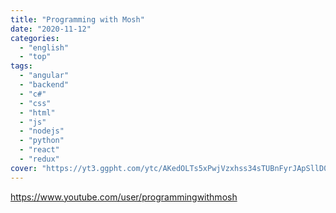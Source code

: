 ```yaml
---
title: "Programming with Mosh"
date: "2020-11-12"
categories:
  - "english"
  - "top"
tags:
  - "angular"
  - "backend"
  - "c#"
  - "css"
  - "html"
  - "js"
  - "nodejs"
  - "python"
  - "react"
  - "redux"
cover: "https://yt3.ggpht.com/ytc/AKedOLTs5xPwjVzxhss34sTUBnFyrJApSllD0pa3oQaOhw=s88-c-k-c0x00ffffff-no-rj"
---
```


https://www.youtube.com/user/programmingwithmosh
